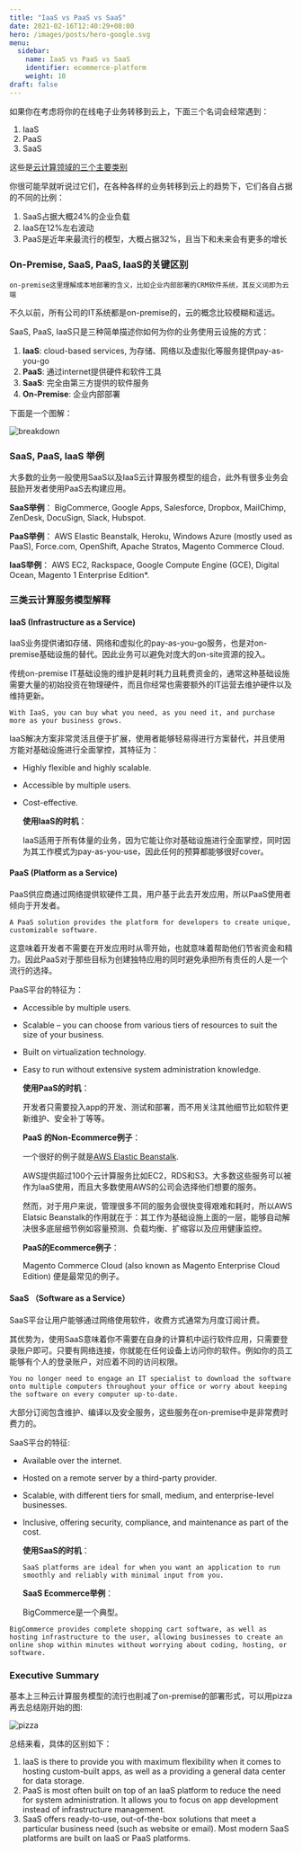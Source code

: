 ```yaml
---
title: "IaaS vs PaaS vs SaaS"
date: 2021-02-16T12:40:29+08:00
hero: /images/posts/hero-google.svg
menu:
  sidebar:
    name: IaaS vs PaaS vs SaaS
    identifier: ecommerce-platform
    weight: 10
draft: false
---
```


  如果你在考虑将你的在线电子业务转移到云上，下面三个名词会经常遇到：

1. IaaS
2. PaaS
3. SaaS

  这些是[云计算领域的三个主要类别](https://www.bigcommerce.com/ecommerce-answers/what-is-cloud-computing/)

  你很可能早就听说过它们，在各种各样的业务转移到云上的趋势下，它们各自占据的不同的比例：

1. SaaS占据大概24%的企业负载
2. IaaS在12%左右波动
3. PaaS是近年来最流行的模型，大概占据32%，且当下和未来会有更多的增长



### On-Premise, SaaS, PaaS, IaaS的关键区别

  `on-premise这里理解成本地部署的含义，比如企业内部部署的CRM软件系统，其反义词即为云端`

  不久以前，所有公司的IT系统都是on-premise的，云的概念比较模糊和遥远。

  SaaS, PaaS, IaaS只是三种简单描述你如何为你的业务使用云设施的方式：

1. **IaaS**:  cloud-based services, 为存储、网络以及虚拟化等服务提供pay-as-you-go
2. **PaaS**: 通过internet提供硬件和软件工具
3. **SaaS**: 完全由第三方提供的软件服务
4. **On-Premise**: 企业内部部署

  下面是一个图解：

  ![breakdown](https://www.bigcommerce.com/blog/wp-content/uploads/2018/10/saas-vs-paas-vs-iaas-breakdown.jpg)

  

### SaaS, PaaS, IaaS 举例

  大多数的业务一般使用SaaS以及IaaS云计算服务模型的组合，此外有很多业务会鼓励开发者使用PaaS去构建应用。

  **SaaS举例**： BigCommerce, Google Apps, Salesforce, Dropbox, MailChimp, ZenDesk, DocuSign, Slack, Hubspot.

  **PaaS举例**： AWS Elastic Beanstalk, Heroku, Windows Azure (mostly used as PaaS), Force.com, OpenShift, Apache Stratos, Magento Commerce Cloud.

  **IaaS举例**： AWS EC2, Rackspace, Google Compute Engine (GCE), Digital Ocean, Magento 1 Enterprise Edition*.



### 三类云计算服务模型解释

#### IaaS (Infrastructure as a Service)

  IaaS业务提供诸如存储、网络和虚拟化的pay-as-you-go服务，也是对on-premise基础设施的替代。因此业务可以避免对庞大的on-site资源的投入。

  传统on-premise IT基础设施的维护是耗时耗力且耗费资金的，通常这种基础设施需要大量的初始投资在物理硬件，而且你经常也需要额外的IT运营去维护硬件以及维持更新。

`With IaaS, you can buy what you need, as you need it, and purchase more as your business grows.`

  IaaS解决方案非常灵活且便于扩展，使用者能够轻易得进行方案替代，并且使用方能对基础设施进行全面掌控，其特征为：

- Highly flexible and highly scalable.
- Accessible by multiple users.
- Cost-effective.

  **使用IaaS的时机**：

  IaaS适用于所有体量的业务，因为它能让你对基础设施进行全面掌控，同时因为其工作模式为pay-as-you-use，因此任何的预算都能够很好cover。



#### PaaS (Platform as a Service)

  PaaS供应商通过网络提供软硬件工具，用户基于此去开发应用，所以PaaS使用者倾向于开发者。

`A PaaS solution provides the platform for developers to create unique, customizable software.`

  这意味着开发者不需要在开发应用时从零开始，也就意味着帮助他们节省资金和精力。因此PaaS对于那些目标为创建独特应用的同时避免承担所有责任的人是一个流行的选择。

  PaaS平台的特征为：

- Accessible by multiple users.
- Scalable – you can choose from various tiers of resources to suit the size of your business.
- Built on virtualization technology.
- Easy to run without extensive system administration knowledge.

  **使用PaaS的时机**：

  开发者只需要投入app的开发、测试和部署，而不用关注其他细节比如软件更新维护、安全补丁等等。

  **PaaS 的Non-Ecommerce例子**：

  一个很好的例子就是[AWS Elastic Beanstalk](https://docs.aws.amazon.com/elasticbeanstalk/latest/dg/Welcome.html).

  AWS提供超过100个云计算服务比如EC2，RDS和S3。大多数这些服务可以被作为IaaS使用，而且大多数使用AWS的公司会选择他们想要的服务。

  然而，对于用户来说，管理很多不同的服务会很快变得艰难和耗时，所以AWS Elatsic Beanstalk的作用就在于：其工作为基础设施上面的一层，能够自动解决很多底层细节例如容量预测、负载均衡、扩缩容以及应用健康监控。

  **PaaS的Ecommerce例子**：

  Magento Commerce Cloud (also known as Magento Enterprise Cloud Edition) 便是最常见的例子。



#### SaaS （Software as a Service）

  SaaS平台让用户能够通过网络使用软件，收费方式通常为月度订阅计费。

  其优势为，使用SaaS意味着你不需要在自身的计算机中运行软件应用，只需要登录账户即可。只要有网络连接，你就能在任何设备上访问你的软件。例如你的员工能够有个人的登录账户，对应着不同的访问权限。	

`You no longer need to engage an IT specialist to download the software onto multiple computers throughout your office or worry about keeping the software on every computer up-to-date.`

   大部分订阅包含维护、编译以及安全服务，这些服务在on-premise中是非常费时费力的。

  SaaS平台的特征:

- Available over the internet.
- Hosted on a remote server by a third-party provider.
- Scalable, with different tiers for small, medium, and enterprise-level businesses.
- Inclusive, offering security, compliance, and maintenance as part of the cost.

  **使用SaaS的时机**：

  `SaaS platforms are ideal for when you want an application to run smoothly and reliably with minimal input from you.`

  **SaaS Ecommerce举例**：

  BigCommerce是一个典型。

`BigCommerce provides complete shopping cart software, as well as hosting infrastructure to the user, allowing businesses to create an online shop within minutes without worrying about coding, hosting, or software.`

  

### Executive Summary

  基本上三种云计算服务模型的流行也削减了on-premise的部署形式，可以用pizza再去总结刚开始的图:

![pizza](https://www.bigcommerce.com/blog/wp-content/uploads/2018/10/saas-vs-paas-vs-iaas-Pizza-example.jpg)

  总结来看，具体的区别如下：

1. IaaS is there to provide you with maximum flexibility when it comes to hosting custom-built apps, as well as a providing a general data center for data storage.
2. PaaS is most often built on top of an IaaS platform to reduce the need for system administration. It allows you to focus on app development instead of infrastructure management.
3. SaaS offers ready-to-use, out-of-the-box solutions that meet a particular business need (such as website or email). Most modern SaaS platforms are built on IaaS or PaaS platforms.